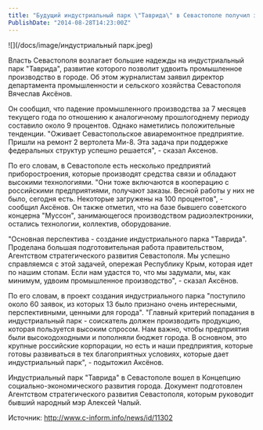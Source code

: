 ```yaml
---
title: "Будущий индустриальный парк \"Таврида\" в Севастополе получил заявки от 60 российских предприятий" 
PublishDate: "2014-08-28T14:23:00Z" 
--- 
```

 ![](/docs/image/индустриальный парк.jpeg)

 Власть Севастополя возлагает большие надежды на индустриальный парк &quot;Таврида&quot;, развитие которого позволит удвоить промышленное производство в городе. Об этом журналистам заявил директор департамента промышленности и сельского хозяйства Севастополя Вячеслав Аксёнов.


Он сообщил, что падение промышленного производства за 7 месяцев текущего года по отношению к аналогичному прошлогоднему периоду составило около 9 процентов. Однако наметились положительные тенденции. &quot;Оживает Севастопольское авиаремонтное предприятие. Пришли на ремонт 2 вертолета Ми-8. Эта задача при поддержке федеральных структур успешно решается&quot;, - сказал Аксенов.


По его словам, в Севастополе есть несколько предприятий приборостроения, которые производят средства связи и обладают высокими технологиями. &quot;Они тоже включаются в кооперацию с российскими предприятиями, получают заказы. Весной работы у них не было, сегодня есть. Некоторые загружены на 100 процентов&quot;, - сообщил Аксёнов. Он также отметил, что на базе бывшего советского концерна &quot;Муссон&quot;, занимающегося производством радиоэлектроники, остались технологии, коллектив, оборудование.


&quot;Основная перспектива - создание индустриального парка &quot;Таврида&quot;. Проделана большая подготовительная работа правительством, Агентством стратегического развития Севастополя. Мы успешно справляемся с этой задачей, опережая Республику Крым, которая идет по нашим стопам. Если нам удастся то, что мы задумали, мы, как минимум, удвоим промышленное производство&quot;, - сказал Аксёнов.


По его словам, в проект создания индустриального парка &quot;поступило около 60 заявок, из которых 13 было признано очень интересными, перспективными, ценными для города&quot;. &quot;Главный критерий попадания в индустриальный парк - соискатель должен производить продукцию, которая пользуется высоким спросом. Нам важно, чтобы предприятия были высокодоходными и пополняли бюджет города. В основном, это крупные российские корпорации, но есть и наши предприятия, которые готовы развиваться в тех благоприятных условиях, которые дает индустриальный парк&quot;, - подытожил Аксёнов.


Индустриальный парк &quot;Таврида&quot; в Севастополе вошел в Концепцию социально-экономического развития города. Документ подготовлен Агентством стратегического развития Севастополя, которым руководит бывший народный мэр Алексей Чалый.




Источник: http://www.c-inform.info/news/id/11302

